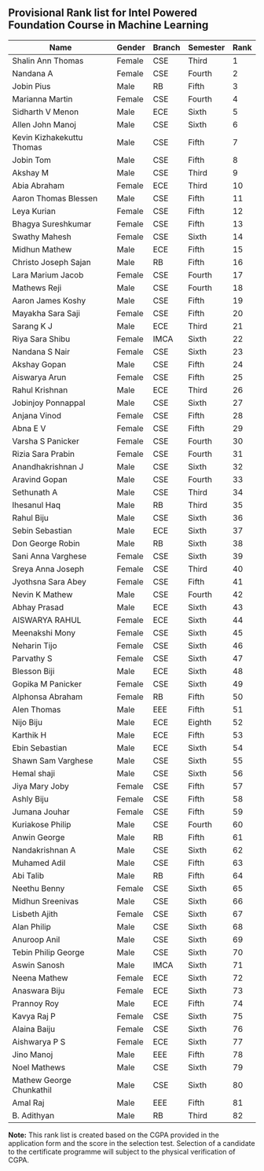 ## Provisional Rank list for Intel Powered Foundation Course in Machine Learning

| Name                          | Gender | Branch | Semester | Rank |
|-------------------------------|--------|--------|----------|------|
| Shalin Ann Thomas             | Female | CSE    | Third    | 1    |
| Nandana A                     | Female | CSE    | Fourth   | 2    |
| Jobin Pius                    | Male   | RB     | Fifth    | 3    |
| Marianna Martin               | Female | CSE    | Fourth   | 4    |
| Sidharth V Menon              | Male   | ECE    | Sixth    | 5    |
| Allen John Manoj               | Male   | CSE    | Sixth    | 6    |
| Kevin Kizhakekuttu Thomas     | Male   | CSE    | Fifth    | 7    |
| Jobin Tom                      | Male   | CSE    | Fifth    | 8    |
| Akshay M                       | Male   | CSE    | Third    | 9    |
| Abia Abraham                   | Female | ECE    | Third    | 10   |
| Aaron Thomas Blessen           | Male   | CSE    | Fifth    | 11   |
| Leya Kurian                    | Female | CSE    | Fifth    | 12   |
| Bhagya Sureshkumar             | Female | CSE    | Fifth    | 13   |
| Swathy Mahesh                  | Female | CSE    | Sixth    | 14   |
| Midhun Mathew                  | Male   | ECE    | Fifth    | 15   |
| Christo Joseph Sajan           | Male   | RB     | Fifth    | 16   |
| Lara Marium Jacob              | Female | CSE    | Fourth   | 17   |
| Mathews Reji                   | Male   | CSE    | Fourth   | 18   |
| Aaron James Koshy              | Male   | CSE    | Fifth    | 19   |
| Mayakha Sara Saji              | Female | CSE    | Fifth   | 20   |
| Sarang K J                      | Male   | ECE    | Third   | 21   |
| Riya Sara Shibu                | Female | IMCA   | Sixth  | 22   |
| Nandana S Nair                 | Female | CSE    | Sixth  | 23   |
| Akshay Gopan                   | Male   | CSE    | Fifth  | 24   |
| Aiswarya Arun                  | Female | CSE    | Fifth  | 25   |
| Rahul Krishnan                  | Male   | ECE    | Third  | 26   |
| Jobinjoy Ponnappal             | Male   | CSE    | Sixth  | 27   |
| Anjana Vinod                   | Female | CSE    | Fifth  | 28   |
| Abna E V                        | Female | CSE    | Fifth  | 29   |
| Varsha S Panicker               | Female | CSE    | Fourth | 30   |
| Rizia Sara Prabin              | Female | CSE    | Fourth | 31   |
| Anandhakrishnan J              | Male   | CSE    | Sixth  | 32   |
| Aravind Gopan                  | Male   | CSE    | Fourth | 33   |
| Sethunath A                    | Male   | CSE    | Third  | 34   |
| Ihesanul Haq                    | Male   | RB     | Third  | 35   |
| Rahul Biju                     | Male   | CSE    | Sixth  | 36   |
| Sebin Sebastian                | Male   | ECE    | Sixth  | 37   |
| Don George Robin               | Male   | RB     | Sixth  | 38   |
| Sani Anna Varghese             | Female | CSE    | Sixth  | 39   |
| Sreya Anna Joseph               | Female | CSE    | Third  | 40   |
| Jyothsna Sara Abey             | Female | CSE    | Fifth  | 41   |
| Nevin K Mathew                 | Male   | CSE    | Fourth | 42   |
| Abhay Prasad                   | Male   | ECE    | Sixth  | 43   |
| AISWARYA RAHUL                  | Female | ECE    | Sixth | 44   |
| Meenakshi Mony                 | Female | CSE    | Sixth | 45   |
| Neharin Tijo                   | Female | CSE    | Sixth | 46   |
| Parvathy S                     | Female | CSE    | Sixth | 47   |
| Blesson Biji                   | Male   | ECE    | Sixth | 48   |
| Gopika M Panicker               | Female | CSE    | Sixth | 49   |
| Alphonsa Abraham               | Female | RB     | Fifth | 50   |
| Alen Thomas                    | Male   | EEE    | Fifth | 51   |
| Nijo Biju                      | Male   | ECE    | Eighth | 52  |
| Karthik H                      | Male   | ECE    | Fifth | 53   |
| Ebin Sebastian                 | Male   | ECE    | Sixth | 54   |
| Shawn Sam Varghese             | Male   | CSE    | Sixth | 55   |
| Hemal shaji                     | Male   | CSE    | Sixth | 56   |
| Jiya Mary Joby                 | Female | CSE    | Fifth | 57   |
| Ashly Biju                      | Female | CSE    | Fifth | 58   |
| Jumana Jouhar                   | Female | CSE    | Fifth | 59   |
| Kuriakose Philip                | Male   | CSE    | Fourth | 60  |
| Anwin George                    | Male   | RB     | Fifth | 61   |
| Nandakrishnan A                 | Male   | CSE    | Sixth | 62   |
| Muhamed Adil                    | Male   | CSE    | Fifth | 63   |
| Abi Talib                       | Male   | RB     | Fifth | 64   |
| Neethu Benny                    | Female | CSE    | Sixth | 65   |
| Midhun Sreenivas                 | Male   | CSE    | Sixth | 66   |
| Lisbeth Ajith                   | Female | CSE    | Sixth | 67   |
| Alan Philip                     | Male   | CSE    | Sixth | 68   |
| Anuroop Anil                    | Male   | CSE    | Sixth | 69   |
| Tebin Philip George             | Male   | CSE    | Sixth | 70   |
| Aswin Sanosh                     | Male   | IMCA   | Sixth | 71   |
| Neena Mathew                     | Female | ECE    | Sixth | 72   |
| Anaswara Biju                   | Female | ECE    | Sixth | 73   |
| Prannoy Roy                     | Male   | ECE    | Fifth | 74   |
| Kavya Raj P                     | Female | CSE    | Sixth | 75   |
| Alaina Baiju                    | Female | CSE    | Sixth | 76   |
| Aishwarya P S                    | Female | ECE    | Sixth | 77   |
| Jino Manoj                      | Male   | EEE    | Fifth | 78   |
| Noel Mathews                    | Male   | CSE    | Sixth | 79   |
| Mathew George Chunkathil        | Male   | CSE    | Sixth | 80   |
| Amal Raj                        | Male   | EEE    | Fifth | 81   |
| B. Adithyan                     | Male   | RB     | Third | 82   |

**Note:** This rank list is created based on the CGPA provided in the application form and the score in the selection test. Selection of a candidate to the certificate programme will subject to the physical verification of CGPA.
